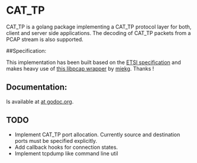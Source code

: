 CAT\_TP
======
CAT\_TP is a golang package implementing a CAT\_TP protocol layer for both, client and server side applications. The decoding of CAT\_TP packets from a PCAP stream is also supported. 

##Specification:

This implementation has been built based on the  [ETSI specification](http://www.etsi.org/deliver/etsi_ts/102100_102199/102127/06.13.00_60/ts_102127v061300p.pdf) and makes heavy use of [this libpcap wrapper](https://github.com/miekg/pcap) by [miekg](https://github.com/miekg). Thanks !

## Documentation:
Is available at [at godoc.org](http://godoc.org/github.com/sebkl/CAT_TP).

## TODO

 * Implement CAT\_TP port allocation. Currently source and destination ports must be specified explicitly.
 * Add callback hooks for connection states.
 * Implement tcpdump like command line util


